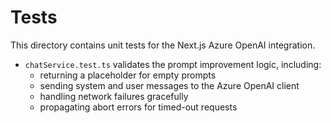 # Tests

This directory contains unit tests for the Next.js Azure OpenAI integration.

- `chatService.test.ts` validates the prompt improvement logic, including:
  - returning a placeholder for empty prompts
  - sending system and user messages to the Azure OpenAI client
  - handling network failures gracefully
  - propagating abort errors for timed-out requests

